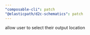 ```yaml
---
"composable-cli": patch
"@elasticpath/d2c-schematics": patch
---
```


allow user to select their output location
